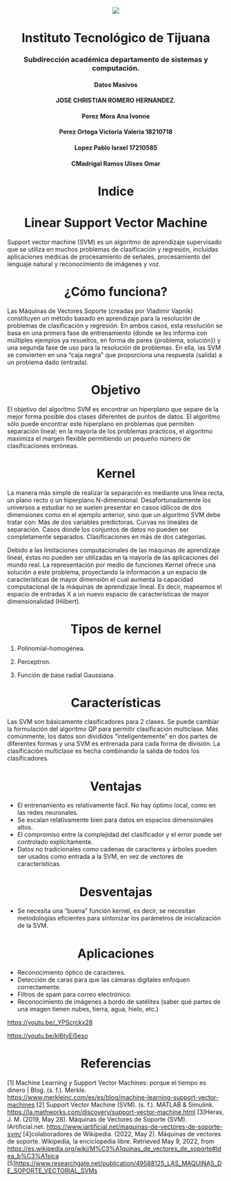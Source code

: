 
<p align="center">
 <img src="https://user-images.githubusercontent.com/77422159/157056166-aa1ef8bd-fa1d-42c0-8846-860d0e81f54f.png">
  </p>

<h1 align="center"> Instituto Tecnológico de Tijuana </h1>
<h3 align="center"> Subdirección académica departamento de sistemas y computación.</h3>
<h4 align="center"> Datos Masivos</h4>

<h4 align="center"> JOSE CHRISTIAN ROMERO HERNANDEZ.</h4>


<h4 align="center"> Perez Mora Ana Ivonne </h4>
<h4 align="center"> Perez Ortega Victoria Valeria 18210718</h4>
<h4 align="center"> Lopez Pablo Israel 17210585</h4>
<h4 align="center"> CMadrigal Ramos Ulises Omar </h4>
 



<h1 align="center"> Indice </h1>
<h1 align="center"> Linear Support Vector Machine </h1>
Support vector machine (SVM) es un algoritmo de aprendizaje supervisado que se utiliza en muchos problemas de clasificación y regresión, incluidas aplicaciones médicas de procesamiento de señales, procesamiento del lenguaje natural y reconocimiento de imágenes y voz.


<h1 align="center"> ¿Cómo funciona?</h1>
Las Máquinas de Vectores Soporte (creadas por Vladimir Vapnik) constituyen un método basado en aprendizaje para la resolución de problemas de clasificación y regresión. En ambos casos, esta resolución se basa en una primera fase de entrenamiento (donde se les informa con múltiples ejemplos ya resueltos, en forma de pares {problema, solución}) y una segunda fase de uso para la resolución de problemas. En ella, las SVM se convierten en una “caja negra” que proporciona una respuesta (salida) a un problema dado (entrada).
<h1 align="center"> Objetivo </h1>
El objetivo del algoritmo SVM es encontrar un hiperplano que separe de la mejor forma posible dos clases diferentes de puntos de datos. El algoritmo sólo puede encontrar este hiperplano en problemas que permiten separación lineal; en la mayoría de los problemas prácticos, el algoritmo maximiza el margen flexible permitiendo un pequeño número de clasificaciones erróneas.

<h1 align="center"> Kernel </h1>
La manera más simple de realizar la separación es mediante una línea recta, un plano recto o un hiperplano N-dimensional. Desafortunadamente los universos a estudiar no se suelen presentar en casos idílicos de dos dimensiones como en el ejemplo anterior, sino que un algoritmo SVM debe tratar con:
Más de dos variables predictoras.
Curvas no lineales de separación.
Casos donde los conjuntos de datos no pueden ser completamente separados.
Clasificaciones en más de dos categorías.

Debido a las limitaciones computacionales de las máquinas de aprendizaje lineal, éstas no pueden ser utilizadas en la mayoría de las aplicaciones del mundo real. La representación por medio de funciones Kernel ofrece una solución a este problema, proyectando la información a un espacio de características de mayor dimensión el cual aumenta la capacidad computacional de la máquinas de aprendizaje lineal. Es decir, mapeamos el espacio de entradas X a un nuevo espacio de características de mayor dimensionalidad (Hilbert).

<h1 align="center"> Tipos de kernel</h1>

1. Polinomial-homogénea.

2. Perceptron.

3. Función de base radial Gaussiana.

<h1 align="center"> Características </h1>
Las SVM son básicamente clasificadores para 2 clases.
Se puede cambiar la formulación del algoritmo QP para permitir clasificación multiclase. Más comúnmente, los datos son divididos “inteligentemente” en dos partes de diferentes formas y una SVM es entrenada para cada forma de división. La clasificación multiclase es hecha combinando la salida de todos los clasificadores.

<h1 align="center"> Ventajas </h1>

- El entrenamiento es relativamente fácil. 
No hay óptimo local, como en las redes neuronales.
- Se escalan relativamente bien para datos en espacios dimensionales altos. 
- El compromiso entre la complejidad del clasificador y el error puede ser controlado explícitamente.
- Datos no tradicionales como cadenas de caracteres y árboles pueden ser usados como entrada a la SVM, en vez de vectores de características.

<h1 align="center"> Desventajas </h1>

- Se necesita una “buena” función kernel, es decir, se necesitan metodologías eficientes para sintonizar los parámetros de inicialización de la SVM. 

<h1 align="center"> Aplicaciones </h1>

- Reconocimiento óptico de caracteres.
- Detección de caras para que las cámaras digitales enfoquen correctamente.
- Filtros de spam para correo electrónico.
- Reconocimiento de imágenes a bordo de satélites (saber qué partes de una imagen tienen nubes, tierra, agua, hielo, etc.)
 
 https://youtu.be/_YPScrckx28
  
  https://youtu.be/kl6tyEi5eso



<h1 align="center"> Referencias </h1>

[1] Machine Learning y Support Vector Machines: porque el tiempo es dinero | Blog. (s. f.). Merkle. https://www.merkleinc.com/es/es/blog/machine-learning-support-vector-machines
[2] Support Vector Machine (SVM). (s. f.). MATLAB & Simulink. https://la.mathworks.com/discovery/support-vector-machine.html
[3]Heras, J. M. (2019, May 28). Máquinas de Vectores de Soporte (SVM). IArtificial.net. https://www.iartificial.net/maquinas-de-vectores-de-soporte-svm/
[4]colaboradores de Wikipedia. (2022, May 2). Máquinas de vectores de soporte. Wikipedia, la enciclopedia libre. Retrieved May 9, 2022, from https://es.wikipedia.org/wiki/M%C3%A1quinas_de_vectores_de_soporte#Idea_b%C3%A1sica
[5]https://www.researchgate.net/publication/49588125_LAS_MAQUINAS_DE_SOPORTE_VECTORIAL_SVMs